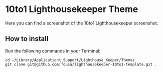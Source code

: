 10to1 Lighthousekeeper Theme
============================

Here you can find a screenshot of the 10to1 Lighthousekeeper screenshot.

How to install
--------------

Run the following commands in your Terminal:

    cd ~/Library/Application\ Support/Lighthouse_Keeper/Themes
    git clone git@github.com:fousa/lighthousekeeper-10to1-template.git .
